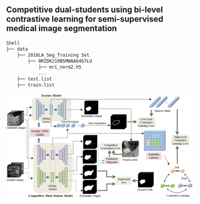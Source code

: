 ## Competitive dual-students using bi-level contrastive learning for semi-supervised medical image segmentation
```
Shell
├── data
    ├── 2018LA_Seg_Training Set
        ├── 0RZDK210BSMWAA6467LU
            ├── mri_norm2.h5
            ...
    ├── test.list
    ├── train.list
```
<img src='./figures/flow.png' width=1000>
